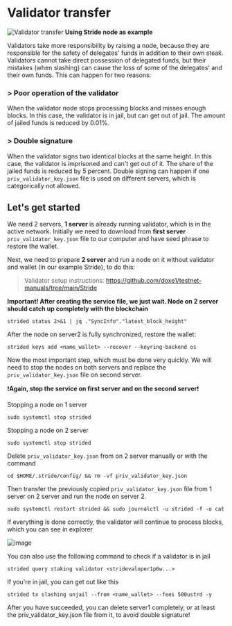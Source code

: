 # Validator transfer
![Validator transfer](https://github.com/doxe1/testnet-manuals/blob/main/Server-setup/Git-Transfer.png)
**Using Stride node as example**

Validators take more responsibility by raising a node, because they are responsible for the safety of delegates' funds in addition to their own steak. Validators cannot take direct possession of delegated funds, but their mistakes (when slashing) can cause the loss of some of the delegates' and their own funds. This can happen for two reasons:

### > Poor operation of the validator
When the validator node stops processing blocks and misses enough blocks. In this case, the validator is in jail, but can get out of jail. The amount of jailed funds is reduced by 0.01%.

### > Double signature
When the validator signs two identical blocks at the same height. In this case, the validator is imprisoned and can't get out of it. The share of the jailed funds is reduced by 5 percent. Double signing can happen if one `priv_validator_key.json` file is used on different servers, which is categorically not allowed.

## Let's get started
We need 2 servers, **1 server** is already running validator, which is in the active network. Initially we need to download from **first server** `priv_validator_key.json` file to our computer and have seed phrase to restore the wallet.

Next, we need to prepare **2 server** and run a node on it without validator and wallet (in our example Stride), to do this:

> Validator setup instructions: https://github.com/doxe1/testnet-manuals/tree/main/Stride

**Important! After creating the service file, we just wait. Node on 2 server should catch up completely with the blockchain**
```
strided status 2>&1 | jq ."SyncInfo"."latest_block_height"
```
After the node on server2 is fully synchronized, restore the wallet:
```
strided keys add <name_wallet> --recover --keyring-backend os
```
Now the most important step, which must be done very quickly. We will need to stop the nodes on both servers and replace the `priv_validator_key.json` file on second server. 

:heavy_exclamation_mark:**Again, stop the service on first server and on the second server**:heavy_exclamation_mark:

Stopping a node on 1 server
```
sudo systemctl stop strided
```
Stopping a node on 2 server
```
sudo systemctl stop strided
```
Delete `priv_validator_key.json` from on 2 server manually or with the command
```
cd $HOME/.stride/config/ && rm -vf priv_validator_key.json
```
Then transfer the previously copied `priv_validator_key.json` file from 1 server on 2 server and run the node on server 2.
```
sudo systemctl restart strided && sudo journalctl -u strided -f -o cat
```
If everything is done correctly, the validator will continue to process blocks, which you can see in explorer

![image](https://user-images.githubusercontent.com/84589100/182164202-ab5f15c7-ef7c-4307-b957-17663f2a0474.png)

You can also use the following command to check if a validator is in jail
```
strided query staking validator <stridevaloper1p6w...>
```
If you're in jail, you can get out like this
```
strided tx slashing unjail --from <name_wallet> --fees 500ustrd -y
```
After you have succeeded, you can delete server1 completely, or at least the priv_validator_key.json file from it, to avoid double signature!
